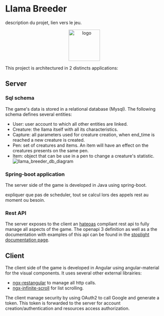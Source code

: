 # Llama Breeder

description du projet, lien vers le jeu.

<p align="center">
  <img src="https://user-images.githubusercontent.com/52128443/132263867-66528af6-67db-42d6-8d28-adabdb06513d.png" alt="logo" style="width:100px;"/>
</p>

This project is architectured in 2 distincts applications: 

## Server

### Sql schema
The game's data is stored in a relational database (Mysql). The following schema defines several entities:
- User: user account to which all other entities are linked.
- Creature: the llama itself with all its characteristics.
- Capture: all parameters used for creature creation, when end_time is reached a new creature is created.
- Pen: set of creatures and items. An item will have an effect on the creatures presents on the same pen.
- Item: object that can be use in a pen to change a creature's statistic.
![llama_breeder_db_diagram](https://user-images.githubusercontent.com/52128443/132261611-b2f691ce-1e1d-49bf-8c11-d74d88bd63a8.png)

### Spring-boot application
The server side of the game is developed in Java using spring-boot.

expliquer que pas de scheduler, tout se calcul lors des appels rest au moment ou besoin.

### Rest API
The server exposes to the client an [hateoas](https://restfulapi.net/hateoas/) compliant rest api to fully manage all aspects of the game. The openapi 3 definition as well as a the documentation with examples of this api can be found in the [stoplight documentation page](https://bjnck.stoplight.io/docs/llama-breeder-api/YXBpOjIwMjgzNDIw-llama-breeder).


## Client
The client side of the game is developed in Angular using angular-material for the visual components.
It uses several other external librairies:
- [ngx-restangular](https://ngx-restangular.com/) to manage all http calls.
- [ngx-infinite-scroll](https://github.com/orizens/ngx-infinite-scroll) for list scrolling.

The client manage security by using OAuth2 to call Google and generate a token. This token is forwarded to the server for account creation/authentication and resources access authorization.

